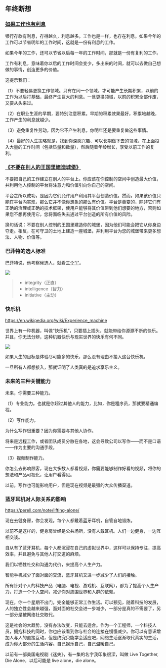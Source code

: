 ## 年终断想

### [如果工作也有利息](https://www.linkedin.com/pulse/time-value-mike-speiser/)

银行存款有利息，存得越久，利息越多。工作也是一样，也存在利息。如果今年的工作可以节省明年的工作时间，这就是一份有利息的工作。

如果今年的工作，还可以节省以后每一年的工作时间，那就是一份有复利的工作。

工作有利息，意味着你以后的工作时间会变少，多出来的时间，就可以去做自己想做的事情，创造更多的价值。

这提示我们：

（1）不要轻易更换工作领域。只有在同一个领域，才可能产生长期积累，以前的工作为以后打基础，最终产生巨大的利息。一旦更换领域，以前的积累全部作废，又要从头来过。

（2）在职业生涯的早期，要特别注意积累。早期的积累效果最好，积累地越晚，工作产生的利息就越少。

（3）避免重复性劳动，因为它不产生利息，你明年还是要重复做这些事情。

（4）最好的人生策略就是，找到你深感兴趣、可以长期做下去的领域，在上面投入大量的工作时间（包括质量和数量），然后随着年龄增长，享受以前工作的复利。

### [《不要在别人的王国里建造城堡》](https://howtomarketagame.com/2021/11/01/dont-build-your-castle-in-other-peoples-kingdoms/)

不要把自己的工作建立在别人的平台上。你应该在你控制的空间中创造最大价值，并利用他人控制的平台将注意力和价值引向你自己的空间。

平台之所以成功，是因为它们允许用户利用其平台创造价值。然而，如果该价值只能在平台内实现，那么它并不像你想象的那么有价值。平台是善变的，除非它们有正确的治理或正确的技术框架，使用户能够将其价值带到他们想要的地方，否则如果您不想再使用它，您将面临失去通过平台创造的所有价值的风险。

换句话说：不要在别人控制的王国里建造你的城堡，因为他们可能会把它从你身边夺走。相反，在可守卫的土地上建造一座城堡，并利用平台为您的城堡带来更多想法、人物、价值等。

### 巴菲特的选人标准

巴菲特说，他考察候选人，就看[三个“i”](https://www.inc.com/marcel-schwantes/warren-buffett-hiring-top-talent-characteristics.html)。

![](https://cdn.beekka.com/blogimg/asset/202207/bg2022071611.webp)

> - integrity（正直）
> - intelligence（智力）
> - initiative（主动）

### 快乐机

https://en.wikipedia.org/wiki/Experience_machine

世界上有一种机器，叫做“快乐机”，只要插上插头，就能带给你源源不断的快乐。 并且，你无法分辨，这种机器快乐与现实世界的快乐有何不同。

![](https://cdn.beekka.com/blogimg/asset/202202/bg2022022609.webp)

如果人生的目标是体验尽可能多的快乐，那么没有理由不接入这台快乐机。

一旦所有人都想接入，那就证明了人类真的是追求享乐主义。

### 未来的三种关键能力

未来，你需要三种能力。

（1）专业能力。也就是你超过其他人的能力，比如，你是程序员，那就要精通编程。

（2）写作能力。

为什么写作很重要？因为你需要与其他人协作。

将来是远程工作，或者团队成员分散在各地，这会导致公司以写作——而不是口语——作为主要的沟通手段。

（3）视频制作能力。

你怎么去影响顾客，现在大多数人都看视频，你需要能够制作好看的视频，将你的想法和产品可视化，让用户看得见。

以前，写作也可能影响用户，但是现在视频是最强的大众传播渠道。

### 蓝牙耳机对人际关系的影响

https://perell.com/note/lifting-alone/

现在去健身房，你会发现，每个人都戴着蓝牙耳机，自管自地锻炼。

以前不是这样的，健身房曾经是公共场所，没有人戴耳机。人们一边健身，一边互相交谈。

自从有了蓝牙耳机，每个人都沉浸在自己的虚拟世界中，这样可以保持专注，提高效率，并且避免与其他人打交道的麻烦。

我们以牺牲社交和沟通为代价，来提高个人生产力。

智能手机减少了面对面的交流，蓝牙耳机又进一步减少了人们的接触。

所有针对个人的科技产品（电脑、电视、游戏机、互联网），都为了提高个人生产力，打造一个个人空间，减少你对周围世界和人群的依赖。

现在，你一个星期不出门，完全能够正常工作生活。可以预见，随着科技的发展，人的独立性会越来越强，面对面的社交会进一步减少，一部分是真的不需要了，另一部分是被网络社交取代。

这是社会的大趋势，没有办法改变，只能去适合。作为一个工程师，一个科技人员，拥抱科技的同时，你也应该看到你与社会的连接在慢慢减少。你可以有意识增加人与人的直接互动，但是终究只能学会适应吧，网络生活逐渐取代真实的生活，成为你大部分的生活内容。自己娱乐自己，自己温暖自己。

以前有一部美国电视剧《迷失》，有一集的名字我印象很深，叫做 Live Together, Die Alone，以后可能是 live alone，die alone。